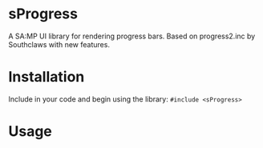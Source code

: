 # sProgress
A SA:MP UI library for rendering progress bars.
Based on progress2.inc by Southclaws with new features.

# Installation
Include in your code and begin using the library:
`#include <sProgress>`

# Usage

